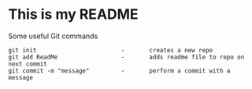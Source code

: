 # This is my README

Some useful Git commands

```
git init				 		- 		creates a new repo
git add ReadMe					- 		adds readme file to repo on next commit
git commit -m "message"			-		perform a commit with a message
```
